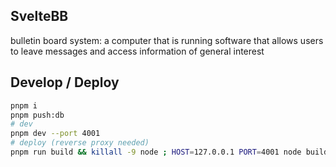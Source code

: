 ## SvelteBB

bulletin board system: a computer that is running software
that allows users to leave messages and access information of general interest

## Develop / Deploy 

```bash
pnpm i
pnpm push:db
# dev
pnpm dev --port 4001
# deploy (reverse proxy needed)
pnpm run build && killall -9 node ; HOST=127.0.0.1 PORT=4001 node build
```


